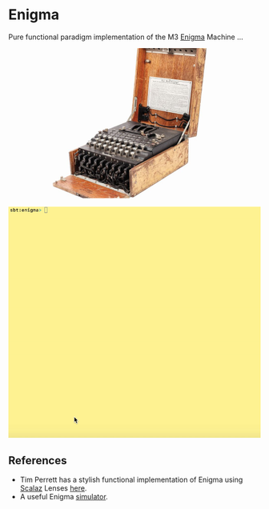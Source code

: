 # Enigma

Pure functional paradigm implementation of the M3 [Enigma](https://en.wikipedia.org/wiki/Enigma_machine) Machine ...

<p align="center">
  <img width="400" src="data/enigma.jpg">
</p>

<p align="center">
  <img width="700" src="data/enigma.gif">
</p>

## References

- Tim Perrett has a stylish functional implementation of Enigma using [Scalaz](http://eed3si9n.com/learning-scalaz/Lens.html) Lenses [here](https://github.com/timperrett/enigma).
- A useful Enigma [simulator](https://www.101computing.net/enigma-machine-emulator/).
